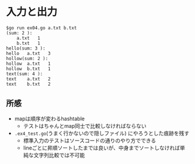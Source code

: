 # 入力と出力

```
$go run ex04.go a.txt b.txt
(sum: 2 ):
	a.txt	1
	b.txt	1
hello(sum: 3 ):
hello	a.txt	3
hollow(sum: 2 ):
hollow	a.txt	1
hollow	b.txt	1
text(sum: 4 ):
text	a.txt	2
text	b.txt	2
```

## 所感

* mapは順序が変わるhashtable
	* テストはちゃんとmap同士で比較しなければならない
* `.ex4_test.go`(うまく行かないので隠しファイル) にやろうとした痕跡を残す
	* 標準入力のテストはソースコードの通りのやり方でできる
	* lineごとに昇順ソートしたまでは良いが、中身までソートしなければ単純な文字列比較では不可能
